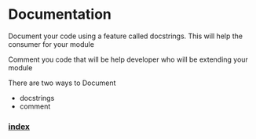 # Documentation
Document your code using a feature called docstrings. This will help the consumer for your module

Comment you code that will be help developer who will be extending your module

There are two ways to Document
- docstrings
- comment


### [index](index.html)
